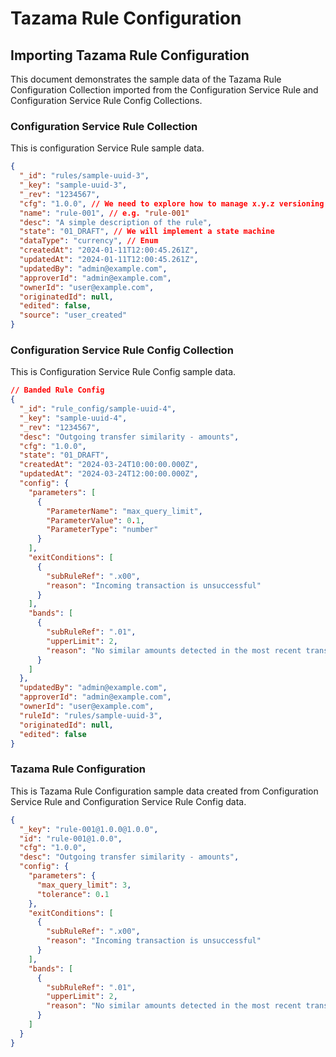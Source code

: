 # Tazama Rule Configuration

## Importing Tazama Rule Configuration

This document demonstrates the sample data of the Tazama Rule Configuration Collection imported from the Configuration Service Rule and Configuration Service Rule Config Collections.

### Configuration Service Rule Collection

This is configuration Service Rule sample data.

```json
{
  "_id": "rules/sample-uuid-3",
  "_key": "sample-uuid-3",
  "_rev": "1234567",
  "cfg": "1.0.0", // We need to explore how to manage x.y.z versioning. Manual in FE?. Do we need default in schema?
  "name": "rule-001", // e.g. "rule-001"
  "desc": "A simple description of the rule",
  "state": "01_DRAFT", // We will implement a state machine
  "dataType": "currency", // Enum
  "createdAt": "2024-01-11T12:00:45.261Z",
  "updatedAt": "2024-01-11T12:00:45.261Z",
  "updatedBy": "admin@example.com",
  "approverId": "admin@example.com",
  "ownerId": "user@example.com",
  "originatedId": null,
  "edited": false,
  "source": "user_created"
}
```

### Configuration Service Rule Config Collection

This is Configuration Service Rule Config sample data.

```json
// Banded Rule Config
{
  "_id": "rule_config/sample-uuid-4",
  "_key": "sample-uuid-4",
  "_rev": "1234567",
  "desc": "Outgoing transfer similarity - amounts",
  "cfg": "1.0.0",
  "state": "01_DRAFT",
  "createdAt": "2024-03-24T10:00:00.000Z",
  "updatedAt": "2024-03-24T12:00:00.000Z",
  "config": {
    "parameters": [
      {
        "ParameterName": "max_query_limit",
        "ParameterValue": 0.1,
        "ParameterType": "number"
      }
    ],
    "exitConditions": [
      {
        "subRuleRef": ".x00",
        "reason": "Incoming transaction is unsuccessful"
      }
    ],
    "bands": [
      {
        "subRuleRef": ".01",
        "upperLimit": 2,
        "reason": "No similar amounts detected in the most recent transactions from the debtor"
      }
    ]
  },
  "updatedBy": "admin@example.com",
  "approverId": "admin@example.com",
  "ownerId": "user@example.com",
  "ruleId": "rules/sample-uuid-3",
  "originatedId": null,
  "edited": false
}
```

### Tazama Rule Configuration

This is Tazama Rule Configuration sample data created from Configuration Service Rule and Configuration Service Rule Config data.

```json
{
  "_key": "rule-001@1.0.0@1.0.0",
  "id": "rule-001@1.0.0",
  "cfg": "1.0.0",
  "desc": "Outgoing transfer similarity - amounts",
  "config": {
    "parameters": {
      "max_query_limit": 3,
      "tolerance": 0.1
    },
    "exitConditions": [
      {
        "subRuleRef": ".x00",
        "reason": "Incoming transaction is unsuccessful"
      }
    ],
    "bands": [
      {
        "subRuleRef": ".01",
        "upperLimit": 2,
        "reason": "No similar amounts detected in the most recent transactions from the debtor"
      }
    ]
  }
}
```
